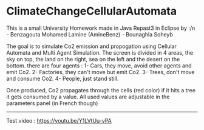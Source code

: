 # ClimateChangeCellularAutomata

This is a small University Homework made in Java Repast3 in Eclipse by :/n
    - Benzagouta Mohamed Lamine (AmineBenz)
    - Bounaghla Soheyb
    
The goal is to simulate Co2 emission and propogation using Cellular Automata and Multi Agent Simulation.
The screen is divided in 4 areas, the sky on top, the land on the right, sea on the left and the desert on the bottom.
there are four agents :
  1- Cars, they move, avoid other agents and emit Co2.
  2- Factories, they can't move but emit Co2.
  3- Trees, don't move and consume Co2.
  4- People, just stand still.
  
Once produced, Co2 propagates through the cells (red color) if it hits a tree it gets consumed by a value.
All used values are adjustable in the parameters panel (in French though)

-------------------------------------
Test video :
https://youtu.be/Y1LVtUu-vPA
